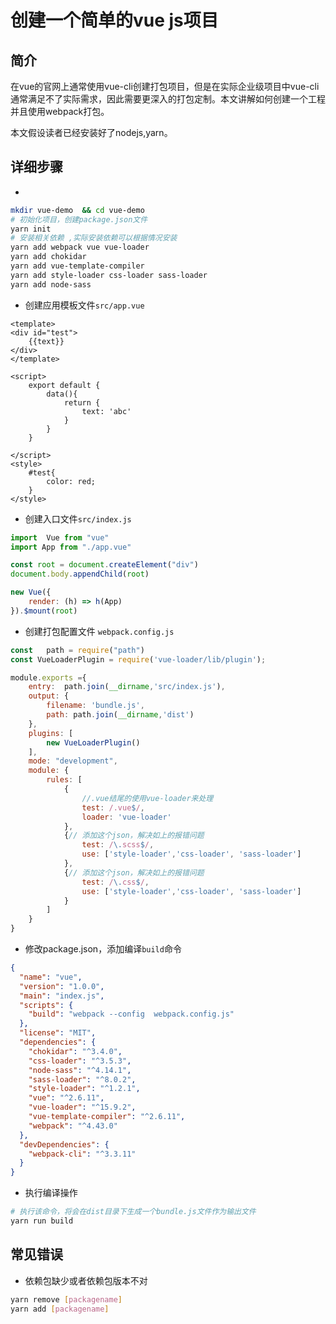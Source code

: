 # 创建一个简单的vue js项目


## 简介

在vue的官网上通常使用vue-cli创建打包项目，但是在实际企业级项目中vue-cli通常满足不了实际需求，因此需要更深入的打包定制。本文讲解如何创建一个工程并且使用webpack打包。

本文假设读者已经安装好了nodejs,yarn。


## 详细步骤 

*  

```bash 
mkdir vue-demo  && cd vue-demo
# 初始化项目，创建package.json文件
yarn init 
# 安装相关依赖 ,实际安装依赖可以根据情况安装
yarn add webpack vue vue-loader
yarn add chokidar 
yarn add vue-template-compiler
yarn add style-loader css-loader sass-loader
yarn add node-sass 

```

* 创建应用模板文件``src/app.vue``

```vue 
<template>
<div id="test">
    {{text}}
</div>
</template>

<script>
    export default {
        data(){
            return {
                text: 'abc'
            }
        }
    }

</script>
<style>
    #test{
        color: red;
    }
</style>
```

* 创建入口文件``src/index.js``

```js
import  Vue from "vue"
import App from "./app.vue"

const root = document.createElement("div")
document.body.appendChild(root)

new Vue({
    render: (h) => h(App)
}).$mount(root)
```

* 创建打包配置文件 ``webpack.config.js``

```js
const   path = require("path")
const VueLoaderPlugin = require('vue-loader/lib/plugin');

module.exports ={
    entry:  path.join(__dirname,'src/index.js'),
    output: {
        filename: 'bundle.js',
        path: path.join(__dirname,'dist')
    },
    plugins: [
        new VueLoaderPlugin()
    ],
    mode: "development",
    module: {
        rules: [
            {
                //.vue结尾的使用vue-loader来处理
                test: /.vue$/,
                loader: 'vue-loader'
            },
            {// 添加这个json，解决如上的报错问题
                test: /\.scss$/,
                use: ['style-loader','css-loader', 'sass-loader']
            },
            {// 添加这个json，解决如上的报错问题
                test: /\.css$/,
                use: ['style-loader','css-loader', 'sass-loader']
            }
        ]
    }
}
```

* 修改package.json，添加编译``build``命令  

```json
{
  "name": "vue",
  "version": "1.0.0",
  "main": "index.js",
  "scripts": {
    "build": "webpack --config  webpack.config.js"
  },
  "license": "MIT",
  "dependencies": {
    "chokidar": "^3.4.0",
    "css-loader": "^3.5.3",
    "node-sass": "^4.14.1",
    "sass-loader": "^8.0.2",
    "style-loader": "^1.2.1",
    "vue": "^2.6.11",
    "vue-loader": "^15.9.2",
    "vue-template-compiler": "^2.6.11",
    "webpack": "^4.43.0"
  },
  "devDependencies": {
    "webpack-cli": "^3.3.11"
  }
}

```

* 执行编译操作 

```bash 
# 执行该命令，将会在dist目录下生成一个bundle.js文件作为输出文件
yarn run build 
```


## 常见错误

* 依赖包缺少或者依赖包版本不对  

```bash 
yarn remove [packagename]
yarn add [packagename]

```